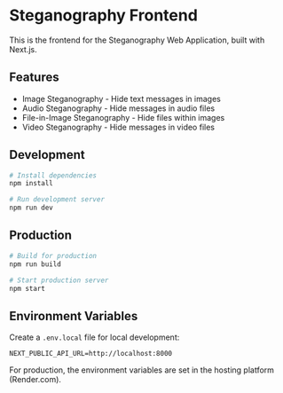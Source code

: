 # Steganography Frontend

This is the frontend for the Steganography Web Application, built with Next.js.

## Features

- Image Steganography - Hide text messages in images
- Audio Steganography - Hide messages in audio files
- File-in-Image Steganography - Hide files within images
- Video Steganography - Hide messages in video files

## Development

```bash
# Install dependencies
npm install

# Run development server
npm run dev
```

## Production

```bash
# Build for production
npm run build

# Start production server
npm start
```

## Environment Variables

Create a `.env.local` file for local development:

```
NEXT_PUBLIC_API_URL=http://localhost:8000
```

For production, the environment variables are set in the hosting platform (Render.com).
